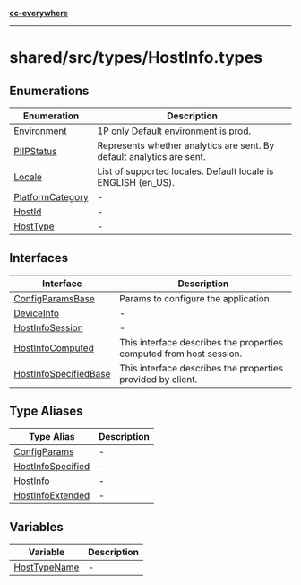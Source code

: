 [**cc-everywhere**](../../../../index.md)

***

# shared/src/types/HostInfo.types

## Enumerations

| Enumeration | Description |
| ------ | ------ |
| [Environment](enumerations/environment.md) | 1P only Default environment is prod. |
| [PIIPStatus](enumerations/piip-status.md) | Represents whether analytics are sent. By default analytics are sent. |
| [Locale](enumerations/locale.md) | List of supported locales. Default locale is ENGLISH (en_US). |
| [PlatformCategory](enumerations/platform-category.md) | - |
| [HostId](enumerations/host-id.md) | - |
| [HostType](enumerations/host-type.md) | - |

## Interfaces

| Interface | Description |
| ------ | ------ |
| [ConfigParamsBase](interfaces/config-params-base.md) | Params to configure the application. |
| [DeviceInfo](interfaces/device-info.md) | - |
| [HostInfoSession](interfaces/host-info-session.md) | - |
| [HostInfoComputed](interfaces/host-info-computed.md) | This interface describes the properties computed from host session. |
| [HostInfoSpecifiedBase](interfaces/host-info-specified-base.md) | This interface describes the properties provided by client. |

## Type Aliases

| Type Alias | Description |
| ------ | ------ |
| [ConfigParams](type-aliases/config-params.md) | - |
| [HostInfoSpecified](type-aliases/host-info-specified.md) | - |
| [HostInfo](type-aliases/host-info.md) | - |
| [HostInfoExtended](type-aliases/host-info-extended.md) | - |

## Variables

| Variable | Description |
| ------ | ------ |
| [HostTypeName](variables/host-type-name.md) | - |
